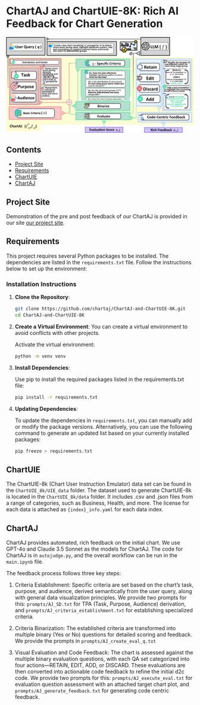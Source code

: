 # ChartAJ and ChartUIE-8K: Rich AI Feedback for Chart Generation

![ChartAJ and ChartUIE-8K](chartaj.png)

## Contents 
- [Project Site](#project-site)
- [Requirements](#requirements)
- [ChartUIE](#chartuie)
- [ChartAJ](#chartagent)

## Project Site

Demonstration of the pre and post feedback of our ChartAJ is provided in our site [our project site](https://chartaj.github.io/).

## Requirements

This project requires several Python packages to be installed. The dependencies are listed in the `requirements.txt` file. Follow the instructions below to set up the environment:

### Installation Instructions

1. **Clone the Repository**:

   ```bash
   git clone https://github.com/chartaj/ChartAJ-and-ChartUIE-8K.git
   cd ChartAJ-and-ChartUIE-8K

2. **Create a Virtual Environment**:
    You can create a virtual environment to avoid conflicts with other projects.

    Activate the virtual environment:

    ```bash
    python -m venv venv

3. **Install Dependencies**:

    Use pip to install the required packages listed in the requirements.txt file:

    ```bash
    pip install -r requirements.txt

4. **Updating Dependencies**:

    To update the dependencies in `requirements.txt`, you can manually add or modify the package versions. Alternatively, you can use the following command to generate an updated list based on your currently installed packages:

    ```bash
    pip freeze > requirements.txt
    ```



## ChartUIE

The ChartUIE-8k (Chart User Instruction Emulator) data set can be found in the `ChartUIE_8k/UIE_data` folder. The dataset used to generate ChartUIE-8k is located in the `ChartUIE_8k/data` folder. It includes .csv and .json files from a range of categories, such as Business, Health, and more. The license for each data is attached as `{index}_info.yaml` for each data index.
<!-- 
## ChartAgent

ChartAgent is responsible for handling data-to-chart (d2c) generation tasks. We utilized two closed-source models (GPT-4o and Claude 3.5 Sonnet) and two open-source models (Llama 3.1 70B and Gemma 2 27B). The code for ChartAgent is in `ChartAgent.py`.

ChartAgent performs two d2c tasks in the workflow. The first task is the initial d2c generation, where it creates chart code based on the user’s query (including initial instructions and further instructions in a Q&A format). The second task is the post-feedback d2c generation, which incorporates feedback from ChartAJ. -->

## ChartAJ

ChartAJ provides automated, rich feedback on the initial chart. We use GPT-4o and Claude 3.5 Sonnet as the models for ChartAJ. The code for ChartAJ is in `autojudge.py`, and the overall workflow can be run in the `main.ipynb` file.

The feedback process follows three key steps:

1. Criteria Establishment: Specific criteria are set based on the chart’s task, purpose, and audience, derived semantically from the user query, along with general data visualization principles. We provide two prompts for this: `prompts/AJ_SD.txt` for TPA (Task, Purpose, Audience) derivation, and `prompts/AJ_criteria_establishment.txt` for establishing specialized criteria.

2. Criteria Binarization: The established criteria are transformed into multiple binary (Yes or No) questions for detailed scoring and feedback. We provide the prompts in `prompts/AJ_create_eval_q.txt`

3. Visual Evaluation and Code Feedback: The chart is assessed against the multiple binary evaluation questions, with each QA set categorized into four actions—RETAIN, EDIT, ADD, or DISCARD. These evaluations are then converted into actionable code feedback to refine the initial d2c code. We provide two prompts for this: `prompts/AJ_execute_eval.txt` for evaluation question assessment with an attached target chart plot, and `prompts/AJ_generate_feedback.txt` for generating code centric feedback.
